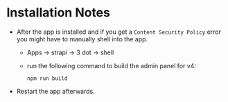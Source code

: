 # Installation Notes

- After the app is installed and if you get a `Content Security Policy` error you might have to manually shell into the app.

  - Apps -> strapi -> 3 dot -> shell
  - run the following command to build the admin panel for v4:

    ```shell
    npm run build
    ```

- Restart the app afterwards.
